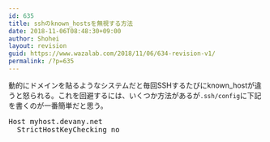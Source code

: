 ```yaml
---
id: 635
title: sshのknown_hostsを無視する方法
date: 2018-11-06T08:48:30+09:00
author: Shohei
layout: revision
guid: https://www.wazalab.com/2018/11/06/634-revision-v1/
permalink: /?p=635
---
```

動的にドメインを貼るようなシステムだと毎回SSHするたびにknown_hostが違うと怒られる。これを回避するには、いくつか方法があるが`.ssh/config`に下記を書くのが一番簡単だと思う。


 
<pre class="theme:dark-terminal lang:default decode:true " >Host myhost.devany.net
  StrictHostKeyChecking no
</pre> 
